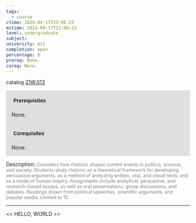 ```yaml
---
tags:
  - course
ctime: 2024-04-17T23:06:23
mstime: 2024-04-17T23:06:23
level: undergraduate
subject: 
university: mit
completion: open
percentage: 0
prereq: None.
coreq: None.
---
```


catalog [21W.013](http://student.mit.edu/catalog/m21Wa.html#21W.013)

<span style="display: block; padding: 15px; background-color: rgb(100, 100, 100, 0.2);"><font id="m_prereq2644_0" style="display: block; font-family: Arial, sans-serif; font-weight: bold; padding: 5px">Prerequisites</font><br><span id="prereq2644_0">None.</span></span>
<span style="display: block; padding: 15px; background-color: rgb(100, 100, 100, 0.2);"><font id="m_coreq2644_0" style="display: block; font-family: Arial, sans-serif; font-weight: bold; padding: 5px">Corequisites</font><br><span id="coreq2644_0">None.</span></span>

<font style="">Description:</font>
<font style="color: grey; font-size: 0.8rem;">Considers how rhetoric shapes current events in politics, science, and society. Students study rhetoric as a theoretical framework for developing persuasive arguments, as a method of analyzing written, oral, and visual texts, and as a mode of human inquiry. Assignments include analytical, persuasive, and research-based essays, as well as oral presentations, group discussions, and debates. Readings drawn from political speeches, scientific arguments, and popular media. Limited to 15.</font>



---

<< HELLO, WORLD >>

